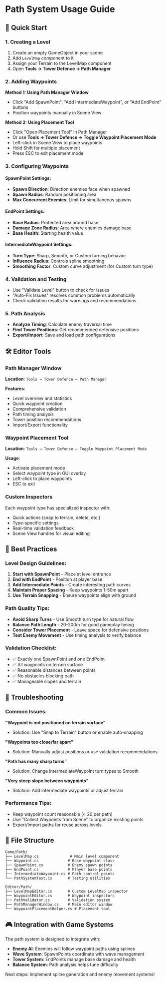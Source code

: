 # Path System Usage Guide

## 🚀 Quick Start

### 1. Creating a Level
1. Create an empty GameObject in your scene
2. Add `LevelMap` component to it
3. Assign your Terrain to the LevelMap component
4. Open **Tools → Tower Defence → Path Manager**

### 2. Adding Waypoints
**Method 1: Using Path Manager Window**
- Click "Add SpawnPoint", "Add IntermediateWaypoint", or "Add EndPoint" buttons
- Position waypoints manually in Scene View

**Method 2: Using Placement Tool**
- Click "Open Placement Tool" in Path Manager
- Or use **Tools → Tower Defence → Toggle Waypoint Placement Mode**
- Left-click in Scene View to place waypoints
- Hold Shift for multiple placement
- Press ESC to exit placement mode

### 3. Configuring Waypoints

#### SpawnPoint Settings:
- **Spawn Direction**: Direction enemies face when spawned
- **Spawn Radius**: Random positioning area
- **Max Concurrent Enemies**: Limit for simultaneous spawns

#### EndPoint Settings:
- **Base Radius**: Protected area around base
- **Damage Zone Radius**: Area where enemies damage base
- **Base Health**: Starting health value

#### IntermediateWaypoint Settings:
- **Turn Type**: Sharp, Smooth, or Custom turning behavior
- **Influence Radius**: Controls spline smoothing
- **Smoothing Factor**: Custom curve adjustment (for Custom turn type)

### 4. Validation and Testing
- Use "Validate Level" button to check for issues
- "Auto-Fix Issues" resolves common problems automatically
- Check validation results for warnings and recommendations

### 5. Path Analysis
- **Analyze Timing**: Calculate enemy traversal time
- **Find Tower Positions**: Get recommended defensive positions
- **Export/Import**: Save and load path configurations

## 🛠️ Editor Tools

### Path Manager Window
**Location**: `Tools → Tower Defence → Path Manager`

**Features**:
- Level overview and statistics
- Quick waypoint creation
- Comprehensive validation
- Path timing analysis
- Tower position recommendations
- Import/Export functionality

### Waypoint Placement Tool
**Location**: `Tools → Tower Defence → Toggle Waypoint Placement Mode`

**Usage**:
- Activate placement mode
- Select waypoint type in GUI overlay
- Left-click to place waypoints
- ESC to exit

### Custom Inspectors
Each waypoint type has specialized inspector with:
- Quick actions (snap to terrain, delete, etc.)
- Type-specific settings
- Real-time validation feedback
- Scene View handles for visual editing

## 🎯 Best Practices

### Level Design Guidelines:
1. **Start with SpawnPoint** - Place at level entrance
2. **End with EndPoint** - Position at player base
3. **Add Intermediate Points** - Create interesting path curves
4. **Maintain Proper Spacing** - Keep waypoints 1-50m apart
5. **Use Terrain Snapping** - Ensure waypoints align with ground

### Path Quality Tips:
- **Avoid Sharp Turns** - Use Smooth turn type for natural flow
- **Balance Path Length** - 20-200m for good gameplay timing
- **Consider Tower Placement** - Leave space for defensive positions
- **Test Enemy Movement** - Use timing analysis to verify balance

### Validation Checklist:
- ✅ Exactly one SpawnPoint and one EndPoint
- ✅ All waypoints on terrain surface
- ✅ Reasonable distances between points
- ✅ No obstacles blocking path
- ✅ Manageable slopes and terrain

## 🔧 Troubleshooting

### Common Issues:

**"Waypoint is not positioned on terrain surface"**
- Solution: Use "Snap to Terrain" button or enable auto-snapping

**"Waypoints too close/far apart"**
- Solution: Manually adjust positions or use validation recommendations

**"Path has many sharp turns"**
- Solution: Change IntermediateWaypoint turn types to Smooth

**"Very steep slope between waypoints"**
- Solution: Add intermediate waypoints or adjust terrain

### Performance Tips:
- Keep waypoint count reasonable (< 20 per path)
- Use "Collect Waypoints from Scene" to organize existing points
- Export/Import paths for reuse across levels

## 📁 File Structure
```
Game/Path/
├── LevelMap.cs              # Main level component
├── Waypoint.cs             # Base waypoint class
├── SpawnPoint.cs           # Enemy spawn points
├── EndPoint.cs             # Player base points
├── IntermediateWaypoint.cs # Path control points
└── PathSystemTest.cs       # Testing utilities

Editor/Path/
├── LevelMapEditor.cs       # Custom LevelMap inspector
├── WaypointEditor.cs       # Waypoint inspectors
├── PathValidator.cs        # Validation system
├── PathManagerWindow.cs    # Main editor window
└── WaypointPlacementHelper.cs # Placement tool
```

## 🎮 Integration with Game Systems

The path system is designed to integrate with:
- **Enemy AI**: Enemies will follow waypoint paths using splines
- **Wave System**: SpawnPoints coordinate with wave management
- **Tower System**: EndPoints manage base damage and health
- **Balance System**: Path analysis helps tune difficulty

Next steps: Implement spline generation and enemy movement systems!